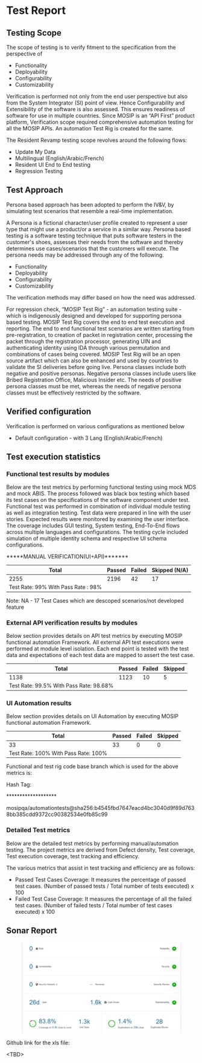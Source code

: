 # Test Report

## Testing Scope

The scope of testing is to verify fitment to the specification from the perspective of&#x20;

* Functionality&#x20;
* Deployability&#x20;
* Configurability&#x20;
* Customizability

Verification is performed not only from the end user perspective but also from the System Integrator (SI) point of view. Hence Configurability and Extensibility of the software is also assessed. This ensures readiness of software for use in multiple countries. Since MOSIP is an “API First” product platform, Verification scope required comprehensive automation testing for all the MOSIP APIs. An automation Test Rig is created for the same.&#x20;

The Resident Revamp testing scope revolves around the following flows:

* Update My Data
* Multilingual (English/Arabic/French)
* Resident UI End to End testing
* Regression Testing

## Test Approach <a href="#id-2et92p0" id="id-2et92p0"></a>

Persona based approach has been adopted to perform the IV\&V, by simulating test scenarios that resemble a real-time implementation.&#x20;

A Persona is a fictional character/user profile created to represent a user type that might use a product/or a service in a similar way. Persona based testing is a software testing technique that puts software testers in the customer's shoes, assesses their needs from the software and thereby determines use cases/scenarios that the customers will execute. The persona needs may be addressed through any of the following.&#x20;

* Functionality
* Deployability
* Configurability
* Customizability

The verification methods may differ based on how the need was addressed.&#x20;

For regression check, “MOSIP Test Rig” - an automation testing suite - which is indigenously designed and developed for supporting persona based testing. MOSIP Test Rig covers the end to end test execution and reporting. The end to end functional test scenarios are written starting from pre-registration, to creation of packet in registration center, processing the packet through the registration processor, generating UIN and authenticating identity using IDA through various permutation and combinations of cases being covered. MOSIP Test Rig will be an open source artifact which can also be enhanced and used by countries to validate the SI deliveries before going live. Persona classes include both negative and positive personas. Negative persona classes include users like Bribed Registration Office, Malicious Insider etc. The needs of positive persona classes must be met, whereas the needs of negative persona classes must be effectively restricted by the software.

## Verified configuration  <a href="#tyjcwt" id="tyjcwt"></a>

Verification is performed on various configurations as mentioned below

* Default configuration - with 3 Lang (English/Arabic/French)



## Test execution statistics  <a href="#id-4d34og8" id="id-4d34og8"></a>

### Functional test results by modules <a href="#id-2s8eyo1" id="id-2s8eyo1"></a>

Below are the test metrics by performing functional testing using mock MDS and mock ABIS. The process followed was black box testing which based its test cases on the specifications of the software component under test. Functional test was performed in combination of individual module testing as well as integration testing. Test data were prepared in line with the user stories. Expected results were monitored by examining the user interface. The coverage includes GUI testing, System testing, End-To-End flows across multiple languages and configurations. The testing cycle included simulation of multiple identity schema and respective UI schema configurations.

&#x20;

\*\*\*\*\*MANUAL VERIFICATION(UI+API)\*\*\*\*\*\*\*

&#x20;

| Total                                | Passed | Failed | Skipped (N/A) |
| ------------------------------------ | ------ | ------ | ------------- |
| 2255                                 | 2196   | 42     | 17            |
| Test Rate: 99%  With Pass Rate : 98% |        |        |               |



Note: NA - 17 Test Cases which are descoped scenarios/not developed feature

### External API verification results by modules <a href="#id-17dp8vu" id="id-17dp8vu"></a>

Below section provides details on API test metrics by executing MOSIP functional automation Framework. All external API test executions were performed at module level isolation. Each end point is tested with the test data and expectations of each test data are mapped to assert the test case.

&#x20;

| Total                                   | Passed | Failed | Skipped |
| --------------------------------------- | ------ | ------ | ------- |
| 1138                                    | 1123   | 10     | 5       |
| Test Rate: 99.5% With Pass Rate: 98.68% |        |        |         |



### UI Automation results  <a href="#id-3rdcrjn" id="id-3rdcrjn"></a>

Below section provides details on UI Automation by executing MOSIP functional automation Framework.



| Total                                | Passed | Failed | Skipped |
| ------------------------------------ | ------ | ------ | ------- |
| 33                                   | 33     | 0      | 0       |
| Test Rate: 100% With Pass Rate: 100% |        |        |         |

&#x20;

Functional and test rig code base branch which is used for the above metrics is:

Hash Tag:&#x20;

&#x20;

\*\*\*\*\*\*\*\*\*\*\*\*\*\*\*\*\*\*\*

mosipqa/automationtests@sha256:b4545fbd7647eacd4bc3040d9f89d7638bb385cdd9372cc90382534e0fb85c99

&#x20;

### Detailed Test metrics <a href="#lnxbz9" id="lnxbz9"></a>

Below are the detailed test metrics by performing manual/automation testing. The project metrics are derived from Defect density, Test coverage, Test execution coverage, test tracking and efficiency.&#x20;

The various metrics that assist in test tracking and efficiency are as follows:

* Passed Test Cases Coverage: It measures the percentage of passed test cases. (Number of passed tests / Total number of tests executed) x 100
* Failed Test Case Coverage: It measures the percentage of all the failed test cases. (Number of failed tests / Total number of test cases executed) x 100



## Sonar Report&#x20;

&#x20;

<figure><img src="../../.gitbook/assets/rp-0.9.0-sonar-report.png" alt=""><figcaption></figcaption></figure>

&#x20;Github link for the xls file:

\<TBD>
